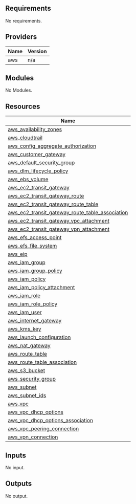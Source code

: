 ## Requirements

No requirements.

## Providers

| Name | Version |
|------|---------|
| aws | n/a |

## Modules

No Modules.

## Resources

| Name |
|------|
| [aws_availability_zones](https://registry.terraform.io/providers/hashicorp/aws/latest/docs/data-sources/availability_zones) |
| [aws_cloudtrail](https://registry.terraform.io/providers/hashicorp/aws/latest/docs/resources/cloudtrail) |
| [aws_config_aggregate_authorization](https://registry.terraform.io/providers/hashicorp/aws/latest/docs/resources/config_aggregate_authorization) |
| [aws_customer_gateway](https://registry.terraform.io/providers/hashicorp/aws/latest/docs/resources/customer_gateway) |
| [aws_default_security_group](https://registry.terraform.io/providers/hashicorp/aws/latest/docs/resources/default_security_group) |
| [aws_dlm_lifecycle_policy](https://registry.terraform.io/providers/hashicorp/aws/latest/docs/resources/dlm_lifecycle_policy) |
| [aws_ebs_volume](https://registry.terraform.io/providers/hashicorp/aws/latest/docs/resources/ebs_volume) |
| [aws_ec2_transit_gateway](https://registry.terraform.io/providers/hashicorp/aws/latest/docs/resources/ec2_transit_gateway) |
| [aws_ec2_transit_gateway_route](https://registry.terraform.io/providers/hashicorp/aws/latest/docs/resources/ec2_transit_gateway_route) |
| [aws_ec2_transit_gateway_route_table](https://registry.terraform.io/providers/hashicorp/aws/latest/docs/resources/ec2_transit_gateway_route_table) |
| [aws_ec2_transit_gateway_route_table_association](https://registry.terraform.io/providers/hashicorp/aws/latest/docs/resources/ec2_transit_gateway_route_table_association) |
| [aws_ec2_transit_gateway_vpc_attachment](https://registry.terraform.io/providers/hashicorp/aws/latest/docs/resources/ec2_transit_gateway_vpc_attachment) |
| [aws_ec2_transit_gateway_vpn_attachment](https://registry.terraform.io/providers/hashicorp/aws/latest/docs/data-sources/ec2_transit_gateway_vpn_attachment) |
| [aws_efs_access_point](https://registry.terraform.io/providers/hashicorp/aws/latest/docs/resources/efs_access_point) |
| [aws_efs_file_system](https://registry.terraform.io/providers/hashicorp/aws/latest/docs/resources/efs_file_system) |
| [aws_eip](https://registry.terraform.io/providers/hashicorp/aws/latest/docs/resources/eip) |
| [aws_iam_group](https://registry.terraform.io/providers/hashicorp/aws/latest/docs/resources/iam_group) |
| [aws_iam_group_policy](https://registry.terraform.io/providers/hashicorp/aws/latest/docs/resources/iam_group_policy) |
| [aws_iam_policy](https://registry.terraform.io/providers/hashicorp/aws/latest/docs/resources/iam_policy) |
| [aws_iam_policy_attachment](https://registry.terraform.io/providers/hashicorp/aws/latest/docs/resources/iam_policy_attachment) |
| [aws_iam_role](https://registry.terraform.io/providers/hashicorp/aws/latest/docs/resources/iam_role) |
| [aws_iam_role_policy](https://registry.terraform.io/providers/hashicorp/aws/latest/docs/resources/iam_role_policy) |
| [aws_iam_user](https://registry.terraform.io/providers/hashicorp/aws/latest/docs/resources/iam_user) |
| [aws_internet_gateway](https://registry.terraform.io/providers/hashicorp/aws/latest/docs/resources/internet_gateway) |
| [aws_kms_key](https://registry.terraform.io/providers/hashicorp/aws/latest/docs/resources/kms_key) |
| [aws_launch_configuration](https://registry.terraform.io/providers/hashicorp/aws/latest/docs/resources/launch_configuration) |
| [aws_nat_gateway](https://registry.terraform.io/providers/hashicorp/aws/latest/docs/resources/nat_gateway) |
| [aws_route_table](https://registry.terraform.io/providers/hashicorp/aws/latest/docs/resources/route_table) |
| [aws_route_table_association](https://registry.terraform.io/providers/hashicorp/aws/latest/docs/resources/route_table_association) |
| [aws_s3_bucket](https://registry.terraform.io/providers/hashicorp/aws/latest/docs/resources/s3_bucket) |
| [aws_security_group](https://registry.terraform.io/providers/hashicorp/aws/latest/docs/resources/security_group) |
| [aws_subnet](https://registry.terraform.io/providers/hashicorp/aws/latest/docs/resources/subnet) |
| [aws_subnet_ids](https://registry.terraform.io/providers/hashicorp/aws/latest/docs/data-sources/subnet_ids) |
| [aws_vpc](https://registry.terraform.io/providers/hashicorp/aws/latest/docs/resources/vpc) |
| [aws_vpc_dhcp_options](https://registry.terraform.io/providers/hashicorp/aws/latest/docs/resources/vpc_dhcp_options) |
| [aws_vpc_dhcp_options_association](https://registry.terraform.io/providers/hashicorp/aws/latest/docs/resources/vpc_dhcp_options_association) |
| [aws_vpc_peering_connection](https://registry.terraform.io/providers/hashicorp/aws/latest/docs/resources/vpc_peering_connection) |
| [aws_vpn_connection](https://registry.terraform.io/providers/hashicorp/aws/latest/docs/resources/vpn_connection) |

## Inputs

No input.

## Outputs

No output.

